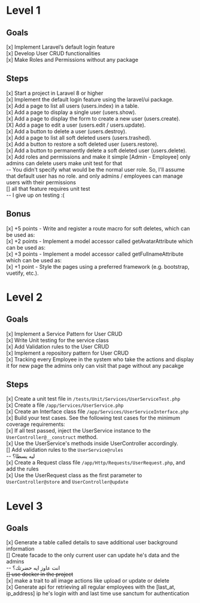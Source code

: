 # Level 1

## Goals

[x] Implement Laravel’s default login feature<br>
[x] Develop User CRUD functionalities<br>
[x] Make Roles and Permissions without any package<br>

## Steps

[x] Start a project in Laravel 8 or higher<br>
[x] Implement the default login feature using the laravel/ui package.<br>
[x] Add a page to list all users (users.index) in a table.<br>
[x] Add a page to display a single user (users.show).<br>
[x] Add a page to display the form to create a new user (users.create).<br>
[X] Add a page to edit a user (users.edit / users.update).<br>
[x] Add a button to delete a user (users.destroy).<br>
[x] Add a page to list all soft deleted users (users.trashed).<br>
[x] Add a button to restore a soft deleted user (users.restore).<br>
[x] Add a button to permanently delete a soft deleted user (users.delete).<br>
[x] Add roles and permissions and make it simple [Admin - Employee] only admins can delete users make unit test for that<br>
-- You didn't specify what would be the normal user role. So, I'll assume that default user has no role. and only admins / employees can manage users with their permissions<br>
[] all that feature requires unit test<br>
-- I give up on testing :(<br>

## Bonus

[x] +5 points - Write and register a route macro for soft deletes, which can be used as:<br>
[x] +2 points - Implement a model accessor called getAvatarAttribute which can be used as:<br>
[x] +3 points - Implement a model accessor called getFullnameAttribute which can be used as:<br>
[x] +1 point - Style the pages using a preferred framework (e.g. bootstrap, vuetify, etc.).<br>

# Level 2

## Goals

[x] Implement a Service Pattern for User CRUD<br>
[x] Write Unit testing for the service class<br>
[x] Add Validation rules to the User CRUD<br>
[x] Implement a repository pattern for User CRUD<br>
[x] Tracking every Employee in the system who take the actions and display it for new page the admins only can visit that page without any pacakge<br>

## Steps

[x] Create a unit test file in `/tests/Unit/Services/UserServiceTest.php`<br>
[x] Create a file `/app/Services/UserService.php`<br>
[x] Create an Interface class file `/app/Services/UserServiceInterface.php`<br>
[x] Build your test cases. See the following test cases for the minimum coverage requirements:<br>
[x] If all test passed, inject the UserService instance to the `UserController@__construct` method.<br>
[x] Use the UserService's methods inside UserController accordingly.<br>
[] Add validation rules to the `UserService@rules`<br>
-- ليه يسطا؟<br>
[x] Create a Request class file `/app/Http/Requests/UserRequest.php`, and add the rules<br>
[x] Use the UserRequest class as the first parameter to `UserController@store` and `UserController@update`<br>

# Level 3

## Goals

[x] Generate a table called details to save additional user background information<br>
[] Create facade to the only current user can update he's data and the admins<br>
-- انت عاوز ايه حضرتك؟<br>
<s>[] use docker in the project</s><br>
[x] make a trait to all image actions like upload or update or delete<br>
[x] Generate api for retrieving all regular employees with the [last_at, ip_address] ip he's login with and last time use sanctum for authentication<br>
